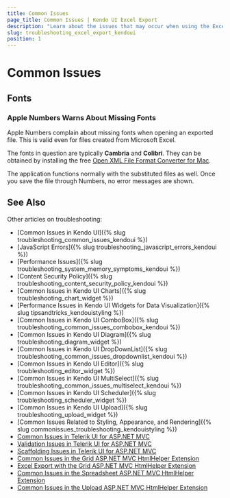 ```yaml
---
title: Common Issues
page_title: Common Issues | Kendo UI Excel Export
description: "Learn about the issues that may occur when using the Excel Export with Kendo UI controls."
slug: troubleshooting_excel_export_kendoui
position: 1
---
```


# Common Issues

## Fonts

### Apple Numbers Warns About Missing Fonts

Apple Numbers complain about missing fonts when opening an exported file. This is valid even for files created from Microsoft Excel.

The fonts in question are typically **Cambria** and **Colibri**. They can be obtained by installing the free [Open XML File Format Converter for Mac](https://support.microsoft.com/en-us/kb/960403).

The application functions normally with the substituted files as well. Once you save the file through Numbers, no error messages are shown.

## See Also

Other articles on troubleshooting:

* [Common Issues in Kendo UI]({% slug troubleshooting_common_issues_kendoui %})
* [JavaScript Errors]({% slug troubleshooting_javascript_errors_kendoui %})
* [Performance Issues]({% slug troubleshooting_system_memory_symptoms_kendoui %})
* [Content Security Policy]({% slug troubleshooting_content_security_policy_kendoui %})
* [Common Issues in Kendo UI Charts]({% slug troubleshooting_chart_widget %})
* [Performance Issues in Kendo UI Widgets for Data Visualization]({% slug tipsandtricks_kendouistyling %})
* [Common Issues in Kendo UI ComboBox]({% slug troubleshooting_common_issues_combobox_kendoui %})
* [Common Issues in Kendo UI Diagram]({% slug troubleshooting_diagram_widget %})
* [Common Issues in Kendo UI DropDownList]({% slug troubleshooting_common_issues_dropdownlist_kendoui %})
* [Common Issues in Kendo UI Editor]({% slug troubleshooting_editor_widget %})
* [Common Issues in Kendo UI MultiSelect]({% slug troubleshooting_common_issues_multiselect_kendoui %})
* [Common Issues in Kendo UI Scheduler]({% slug troubleshooting_scheduler_widget %})
* [Common Issues in Kendo UI Upload]({% slug troubleshooting_upload_widget %})
* [Common Issues Related to Styling, Appearance, and Rendering]({% slug commonissues_troubleshooting_kendouistyling %})
* [Common Issues in Telerik UI for ASP.NET MVC](http://docs.telerik.com/aspnet-mvc/troubleshoot/troubleshooting)
* [Validation Issues in Telerik UI for ASP.NET MVC](http://docs.telerik.com/aspnet-mvc/troubleshoot/troubleshooting-validation)
* [Scaffolding Issues in Telerik UI for ASP.NET MVC](http://docs.telerik.com/aspnet-mvc/troubleshoot/troubleshooting-scaffolding)
* [Common Issues in the Grid ASP.NET MVC HtmlHelper Extension](http://docs.telerik.com/aspnet-mvc/helpers/grid/troubleshoot/troubleshooting)
* [Excel Export with the Grid ASP.NET MVC HtmlHelper Extension](http://docs.telerik.com/aspnet-mvc/helpers/grid/troubleshoot/excel-export-issues)
* [Common Issues in the Spreadsheet ASP.NET MVC HtmlHelper Extension](http://docs.telerik.com/aspnet-mvc/helpers/spreadsheet/troubleshoot/troubleshooting)
* [Common Issues in the Upload ASP.NET MVC HtmlHelper Extension](http://docs.telerik.com/aspnet-mvc/helpers/upload/troubleshoot/troubleshooting)
